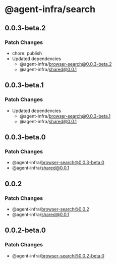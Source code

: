 # @agent-infra/search

## 0.0.3-beta.2

### Patch Changes

- chore: publish
- Updated dependencies
  - @agent-infra/browser-search@0.0.3-beta.2
  - @agent-infra/shared@0.0.1

## 0.0.3-beta.1

### Patch Changes

- Updated dependencies
  - @agent-infra/browser-search@0.0.3-beta.1
  - @agent-infra/shared@0.0.1

## 0.0.3-beta.0

### Patch Changes

- @agent-infra/browser-search@0.0.3-beta.0
- @agent-infra/shared@0.0.1

## 0.0.2

### Patch Changes

- @agent-infra/browser-search@0.0.2
- @agent-infra/shared@0.0.1

## 0.0.2-beta.0

### Patch Changes

- @agent-infra/browser-search@0.0.2-beta.0
